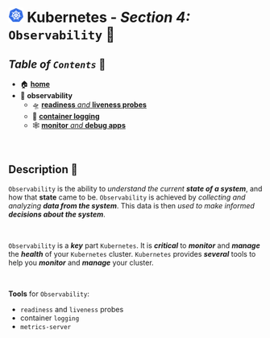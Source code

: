 # <img src="../00-resources/img/k8s.png" width="30px"> **Kubernetes** - ***Section 4:*** `Observability` 🔬

## ***Table*** *of* ***`Contents`*** 📜

* 🏠 [**home**](https://github.com/aguerrero232/kubernetes-zero-to-pro/blob/main/README.md)
* 🔬 **observability**
  * 🛸 [**readiness** *and* **liveness probes**](19-readiness-and-liveness-probes/README.md)
  * 📄 [**container logging**](20-container-logging/README.md)
  * 🕸️ [**monitor** *and* **debug apps**](21-monitor-and-debug-apps/README.md)

<br />

## **Description** 👀

`Observability` is the ability to *understand the current **state of a system***, and how that **state** came to be. `Observability` is achieved by *collecting and analyzing **data from the system***. This data is then *used to make informed **decisions about the system***.

<br />

`Observability` is a ***key*** part `Kubernetes`.  It is ***critical*** to ***monitor*** and ***manage*** the ***health*** of your `Kubernetes` cluster.  `Kubernetes` provides ***several*** tools to help you ***monitor*** and ***manage*** your cluster.

<br />

**Tools** for `Observability`:

* `readiness` and `liveness` probes
* container `logging`
* `metrics-server`  
